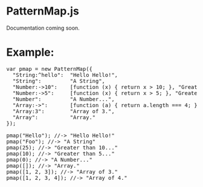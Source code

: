 # PatternMap.js
Documentation coming soon.

# Example:

<pre>var pmap = new PatternMap({
  "String:^hello":  "Hello Hello!",
  "String":         "A String",
  "Number:-&gt;10":    [function (x) { return x &gt; 10; }, "Greater than 10..."],
  "Number:-&gt;5":     [function (x) { return x &gt; 5; }, "Greater than 5..."],
  "Number":         "A Number...",
  "Array:-&gt;":       [function (a) { return a.length === 4; }, "Array of 4."],
  "Array:3":        "Array of 3.",
  "Array":          "Array."
});

pmap("Hello"); //-&gt; "Hello Hello!"
pmap("Foo"); //-&gt; "A String"
pmap(25); //-&gt; "Greater than 10..."
pmap(10); //-&gt; "Greater than 5..."
pmap(0); //-&gt; "A Number..."
pmap([]); //-&gt; "Array."
pmap([1, 2, 3]); //-&gt; "Array of 3."
pmap([1, 2, 3, 4]); //-&gt; "Array of 4."</pre>
